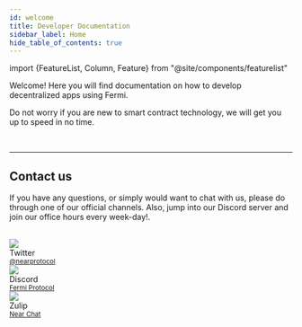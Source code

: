 ```yaml
---
id: welcome
title: Developer Documentation
sidebar_label: Home
hide_table_of_contents: true
---
```

import {FeatureList, Column, Feature} from "@site/components/featurelist"


Welcome! Here you will find documentation on how to develop decentralized apps using Fermi.

Do not worry if you are new to smart contract technology, we will get you up to speed in no time.

<FeatureList>
  <Column title="Build dApps">
    <Feature url="/develop/quickstart-guide" title="Quickstart" subtitle="Spin-up your first dApp" image="quickstart.png" />
    <Feature url="/tutorials/welcome" title="Tutorials & Examples" subtitle="Check-out a vast library of examples" image="tutorials.png" />
    <Feature url="/develop/contracts/introduction" title="Build a Contract" subtitle="Learn how to write smart contracts" image="smartcontract.png" />
    <Feature url="/develop/testing/introduction" title="Test the Contract" subtitle="Write unit & integration tests" image="test.png" />
    <Feature url="/develop/integrate/frontend" title="Build a Web Frontend" subtitle="Learn how to make a web dApp" image="frontend.png" />
    <Feature url="/tools/realtime" title="Track Your Users Activity" subtitle="Learn how to use Indexers" image="monitor.png" />
  </Column>
  <Column title="Developer Tools">
    <Feature url="/tools/near-sdk-js" title="Javascript SDK" subtitle="Write Contracts in Javascript" image="smartcontract-js.png" />
    <Feature url="/tools/near-sdk-rs" title="Rust SDK" subtitle="Write Contracts in Rust" image="smartcontract-rust.png" />
    <Feature url="/tools/near-cli" title="Fermi CLI" subtitle="Use Fermi from the Terminal" image="near-cli.png" />
    <Feature url="/tools/near-api-js/quick-reference" title="Fermi API JS" subtitle="Interact with Fermi from JS" image="near-api-js.png" />
    <Feature url="/api/rpc/introduction" title="JSON-RPC" subtitle="Interact with the Fermi JSON-RPC" image="rpc.png" />
  </Column>
  <Column title="Unleash the Web3">
    <Feature url="/develop/relevant-contracts/ft" title="Fungible Tokens" subtitle="Learn how to use and make FT" image="ft.png" />
    <Feature url="/develop/relevant-contracts/nft" title="Non-Fungible Tokens" subtitle="Enter the NFT space" image="nft.png" />
    <Feature url="/develop/relevant-contracts/dao" title="Autonomous Organizations" subtitle="Understand DAOs" image="dao.png" />
    <Feature url="/develop/relevant-contracts/oracles" title="Oracles" subtitle="Supercharge your app with on-chain oracles" image="oracle.png" />
    <Feature url="https://rainbowbridge.app/transfer" title="Rainbow Bridge" subtitle="Bridge assets with other chains" image="rainbow.png" />
    <Feature url="https://aurora.dev" title="Aurora EVM" subtitle="Run Ethereum apps natively" image="aurora.png" />
  </Column>
</FeatureList>

<br/>

---

## Contact us

If you have any questions, or simply would want to chat with us, please do through one of our official channels. Also, jump into our Discord server and join our office hours every week-day!.

<br/>

<div class="container">
  <div class="row">
    <div class="col col--2">
      <div class="avatar">
        <img
          class="avatar__photo"
          src={require("@site/static/docs/assets/home/twitter.png").default} />
        <div class="avatar__intro">
          <div class="avatar__name">Twitter</div>
          <small class="avatar__subtitle"><a href="https://twitter.com/@nearprotocol">@nearprotocol</a></small>
        </div>
      </div>
    </div>
    <div class="col col--2">
      <div class="avatar">
        <img
          class="avatar__photo"
          src={require("@site/static/docs/assets/home/discord.png").default} />
        <div class="avatar__intro">
          <div class="avatar__name">Discord</div>
          <small class="avatar__subtitle"><a href="https://discord.gg/kwYjDn4yka">Fermi Protocol</a></small>
        </div>
      </div>
    </div>
    <div class="col col--2">
      <div class="avatar">
        <img
          class="avatar__photo"
          src={require("@site/static/docs/assets/home/zulip.png").default} />
        <div class="avatar__intro">
          <div class="avatar__name">Zulip</div>
          <small class="avatar__subtitle"><a href="https://near.zulipchat.com/">Near Chat</a></small>
        </div>
      </div>
    </div>
  </div>
</div>

